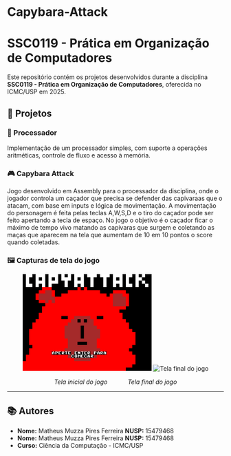 # Capybara-Attack
# SSC0119 - Prática em Organização de Computadores

Este repositório contém os projetos desenvolvidos durante a disciplina **SSC0119 - Prática em Organização de Computadores**, oferecida no ICMC/USP em 2025.

## 📂 Projetos

### 🧠 Processador
Implementação de um processador simples, com suporte a operações aritméticas, controle de fluxo e acesso à memória.


### 🎮 Capybara Attack
Jogo desenvolvido em Assembly para o processador da disciplina, onde o jogador controla um caçador que precisa se defender das capivaraas que o atacam, com base em inputs e lógica de movimentação. A movimentação do personagem é feita pelas teclas A,W,S,D e o tiro do caçador pode ser feito apertando a tecla de espaço. No jogo o objetivo é o caçador ficar o máximo de tempo vivo matando as capivaras que surgem e coletando as maças que
aparecem na tela que aumentam de 10 em 10 pontos o score quando coletadas.

### 🖼️ Capturas de tela do jogo

<p align="center">
  <img src="telaInicio.png" alt="Tela inicial do jogo" width="300"/>
  <img src="./CapybaraAttack/assets/tela_final.png" alt="Tela final do jogo" width="300"/>
</p>

<p align="center">
  <em>Tela inicial do jogo</em> &nbsp;&nbsp;&nbsp;&nbsp;&nbsp;&nbsp;&nbsp;&nbsp;&nbsp;&nbsp;
  <em>Tela final do jogo</em>
</p>


---

## 📚 Autores

- **Nome:** Matheus Muzza Pires Ferreira **NUSP:** 15479468
- **Nome:** Matheus Muzza Pires Ferreira **NUSP:** 15479468
- **Curso:** Ciência da Computação - ICMC/USP

